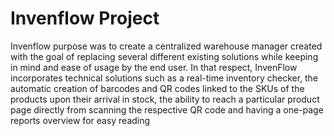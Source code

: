 # Invenflow Project
Invenflow purpose was to create a centralized warehouse manager created with the goal of replacing several different existing solutions while keeping in mind and ease of usage by the end user.
In that respect, InvenFlow incorporates technical solutions such as a real-time inventory checker, the automatic creation of barcodes and QR codes linked to the SKUs of the products upon their arrival in stock, the ability to reach a particular product page directly from scanning the respective QR code and having a one-page reports overview for easy reading
